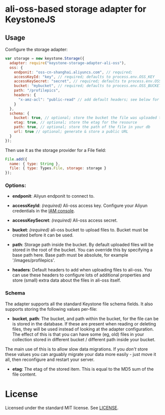 # ali-oss-based storage adapter for KeystoneJS

## Usage

Configure the storage adapter:

```js
var storage = new keystone.Storage({
  adapter: require("keystone-storage-adapter-ali-oss"),
  oss: {
    endponit: "oss-cn-shanghai.aliyuncs.com", // required;
    accessKeyId: "key", // required; defaults to process.env.OSS_KEY
    accessKeySecret: "secret", // required; defaults to process.env.OSS_SECRET
    bucket: "mybucket", // required; defaults to process.env.OSS_BUCKET
    path: "/profilepics",
    headers: {
      "x-amz-acl": "public-read" // add default headers; see below for details
    }
  },
  schema: {
    bucket: true, // optional; store the bucket the file was uploaded to in your db
    etag: true, // optional; store the etag for the resource
    path: true, // optional; store the path of the file in your db
    url: true // optional; generate & store a public URL
  }
});
```

Then use it as the storage provider for a File field:

```js
File.add({
  name: { type: String },
  file: { type: Types.File, storage: storage }
});
```

### Options:

* **endponit**: Aliyun endponit to connect to.

* **accessKeyId**: _(required)_ Ali-oss access key. Configure your Aliyun credentials in the [IAM console](https://console.Aliyun.amazon.com/iam/home?region=ap-southeast-2#home).

* **accessKeySecret**: _(required)_ Ali-oss access secret.

* **bucket**: _(required)_ ali-oss bucket to upload files to. Bucket must be created before it can be used.

* **path**: Storage path inside the bucket. By default uploaded files will be stored in the root of the bucket. You can override this by specifying a base path here. Base path must be absolute, for example '/images/profilepics'.

* **headers**: Default headers to add when uploading files to ali-oss. You can use these headers to configure lots of additional properties and store (small) extra data about the files in ali-oss itself.

### Schema

The adapter supports all the standard Keystone file schema fields. It also supports storing the following values per-file:

* **bucket**, **path**: The bucket, and path within the bucket, for the file can be is stored in the database. If these are present when reading or deleting files, they will be used instead of looking at the adapter configuration. The effect of this is that you can have some (eg, old) files in your collection stored in different bucket / different path inside your bucket.

The main use of this is to allow slow data migrations. If you _don't_ store these values you can arguably migrate your data more easily - just move it all, then reconfigure and restart your server.

* **etag**: The etag of the stored item. This is equal to the MD5 sum of the file content.

# License

Licensed under the standard MIT license. See [LICENSE](license).
